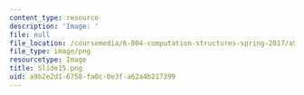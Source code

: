 ```yaml
---
content_type: resource
description: 'Image: '
file: null
file_location: /coursemedia/6-004-computation-structures-spring-2017/a9b2e2d16758fa0c0e3fa62a4b217399_Slide15.png
file_type: image/png
resourcetype: Image
title: Slide15.png
uid: a9b2e2d1-6758-fa0c-0e3f-a62a4b217399
---
```

